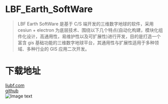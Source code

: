 # LBF_Earth_SoftWare

> LBF Earth SoftWare 是基于 C/S 端开发的三维数字地球的软件，采用 cesiun + electron 为底层技术、围绕以下几个特点(自动化构建，模块化组件化设计，高通用性，易维护性以及可扩展性)进行开发，目的是打造一个富含 gis 基础功能的三维数字地球平台，其通用性与扩展性适用于多种领域、多种行业的 GIS 应用二次开发。

# 下载地址

[liubf.com](http://liubf.com/setup/LBF_Earth_SoftWare_Setup.exe)<br/>
[github](https://github.com/ShareQiu1994/LBF_Earth_SoftWare)<br/>
![Image text](http://liubf.com/wp-content/uploads/2020/02/IMOSCKQBS7J_ICJ_S3N.jpg)<br/>
